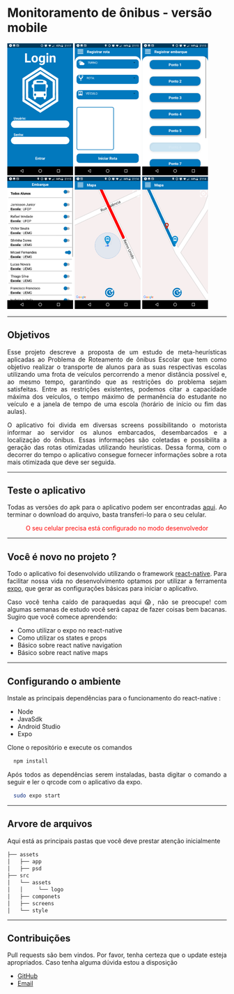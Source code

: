 <div style="display:flex;flex-direction:column;flex:1">

<h1>Monitoramento de ônibus - versão mobile</h1>

<div style="display:flex;flex:1;justify-content=center">
  <div>
    <img src = './assets/app/login.png' width="30%"/>
    <img src = './assets/app/registraR.png' width=30%/>
    <img src = './assets/app/embarque.png' width=30%/>
  
  <div>
    <img src = './assets/app/alunos.png' width=30%/>
    <img src = './assets/app/map1.png' width=30%/>
    <img src = './assets/app/map2.png' width=30%/>
  <div>

</div>
<hr>

<div style="text-align:justify">
  
  <h2>Objetivos</h2>
  <p>
  Esse projeto descreve a proposta de um estudo de meta-heurísticas aplicadas ao Problema de Roteamento de ônibus Escolar que tem como objetivo realizar o transporte de alunos para as suas respectivas escolas utilizando uma frota de veículos percorrendo a menor distância possível e, ao mesmo tempo, garantindo que as restrições do problema sejam satisfeitas. Entre as restrições existentes, podemos citar a capacidade máxima dos veículos, o tempo máximo de permanência do estudante no veículo e a janela de tempo de uma escola (horário de início ou fim das aulas).
  </p>
  <p>
  O aplicativo foi divida em diversas screens possibilitando o motorista informar ao servidor os alunos embarcados, desembarcados e a localização do ônibus. Essas informações são coletadas e possibilita a geração das rotas otimizadas utilizando heurísticas. Dessa forma, com o decorrer do tempo o aplicativo consegue fornecer informações sobre a rota mais otimizada que deve ser seguida.
  </p>
  <hr>

  <h2>Teste o aplicativo</h2>
  <p>
  Todas as versões do apk para o aplicativo podem ser encontradas <a href= "https://expo.io/dashboard/jjader">aqui</a>. Ao terminar o download do arquivo, basta transferi-lo para o seu celular.
  </p>

  <p style="color:red;text-align:center"> O seu celular precisa está configurado no modo desenvolvedor <p>
  <hr>

  <h2>Você é novo no projeto ?</h2>
  <p>
  Todo o aplicativo foi desenvolvido utilizando o framework <a href="https://reactnative.dev/docs/getting-started">react-native</a>. Para facilitar nossa vida no desenvolvimento optamos por utilizar a ferramenta <a href="https://docs.expo.io/">expo</a>, que gerar as configurações básicas para iniciar o aplicativo.
  </p>
  <p>
  Caso você tenha caído de paraquedas aqui 😱, não se preocupe! com algumas semanas de estudo você será capaz de fazer coisas bem bacanas. Sugiro que você comece aprendendo:
  <p>
  
  * Como utilizar o expo no react-native
  * Como utilizar os states e props
  * Básico sobre react native navigation
  * Básico sobre react native maps
  <hr>

  <h2> Configurando o ambiente </h2>

  Instale as principais dependências para o funcionamento do react-native :

  * Node
  * JavaSdk
  * Android Studio
  * Expo

  Clone o repositório e execute os comandos

  ```bash
    npm install
  ```
  
  Após todos as dependências serem instaladas, basta digitar o comando a seguir e ler o qrcode com o aplicativo da expo.

  ```bash
    sudo expo start
  ```    
  <hr>

  <h2>Arvore de arquivos</h2> 
  Aqui está as principais pastas que você deve prestar atenção inicialmente

  
  ```
  ├── assets
  │   ├── app
  │   ├── psd
  ├── src
  │   └── assets
  │   │     └── logo
  │   ├── componets
  │   ├── screens
  │   └── style
  ```

  <hr>

  <h2>Contribuições</h2>
  <p>
  Pull requests são bem vindos. Por favor, tenha certeza que o update esteja apropriados. Caso tenha alguma dúvida estou a disposição
  </p>

  - <a href="https://github.com/jjader">GitHub</a>
  - <a href="mailto:jjader03@gmail.com">Email</a>
<div>
<div>
